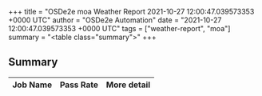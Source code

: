 +++
title = "OSDe2e moa Weather Report 2021-10-27 12:00:47.039573353 +0000 UTC"
author = "OSDe2e Automation"
date = "2021-10-27 12:00:47.039573353 +0000 UTC"
tags = ["weather-report", "moa"]
summary = "<table class=\"summary\"></table>"
+++
## Summary

| Job Name | Pass Rate | More detail |
|----------|-----------|-------------|




